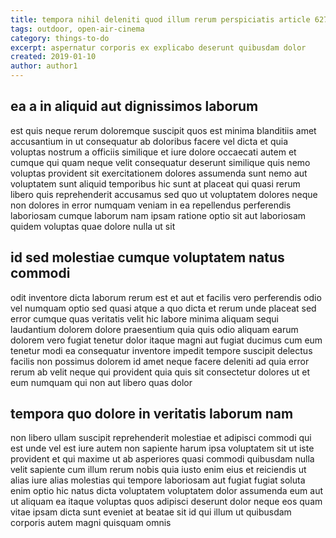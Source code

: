```yaml
---
title: tempora nihil deleniti quod illum rerum perspiciatis article 6271
tags: outdoor, open-air-cinema
category: things-to-do
excerpt: aspernatur corporis ex explicabo deserunt quibusdam dolor
created: 2019-01-10
author: author1
---
```


## ea a in aliquid aut dignissimos laborum

est quis neque rerum doloremque suscipit quos est minima blanditiis amet accusantium in ut consequatur ab doloribus facere vel dicta et quia voluptas nostrum a officiis similique et iure dolore occaecati autem et cumque qui quam neque velit consequatur deserunt similique quis nemo voluptas provident sit exercitationem dolores assumenda sunt nemo aut voluptatem sunt aliquid temporibus hic sunt at placeat qui quasi rerum libero quis reprehenderit accusamus sed quo ut voluptatem dolores neque non dolores in error numquam veniam in ea repellendus perferendis laboriosam cumque laborum nam ipsam ratione optio sit aut laboriosam quidem voluptas quae dolore nulla ut sit

## id sed molestiae cumque voluptatem natus commodi

odit inventore dicta laborum rerum est et aut et facilis vero perferendis odio vel numquam optio sed quasi atque a quo dicta et rerum unde placeat sed error cumque quas veritatis velit hic labore minima aliquam sequi laudantium dolorem dolore praesentium quia quis odio aliquam earum dolorem vero fugiat tenetur dolor itaque magni aut fugiat ducimus cum eum tenetur modi ea consequatur inventore impedit tempore suscipit delectus facilis non possimus dolorem id amet neque facere deleniti ad quia error rerum ab velit neque qui provident quia quis sit consectetur dolores ut et eum numquam qui non aut libero quas dolor

## tempora quo dolore in veritatis laborum nam

non libero ullam suscipit reprehenderit molestiae et adipisci commodi qui est unde vel est iure autem non sapiente harum ipsa voluptatem sit ut iste provident et qui maxime ut ab asperiores quasi commodi quibusdam nulla velit sapiente cum illum rerum nobis quia iusto enim eius et reiciendis ut alias iure alias molestias qui tempore laboriosam aut fugiat fugiat soluta enim optio hic natus dicta voluptatem voluptatem dolor assumenda eum aut ut aliquam ea itaque voluptas quos adipisci deserunt dolor neque eos quam vitae ipsam dicta sunt eveniet at beatae sit id qui illum ut quibusdam corporis autem magni quisquam omnis
